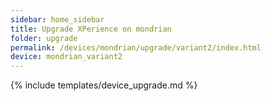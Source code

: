 ```yaml
---
sidebar: home_sidebar
title: Upgrade XPerience on mondrian
folder: upgrade
permalink: /devices/mondrian/upgrade/variant2/index.html
device: mondrian_variant2
---
```

{% include templates/device_upgrade.md %}

